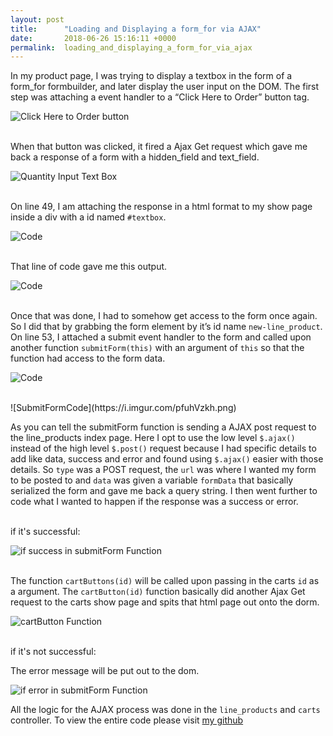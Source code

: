 ```yaml
---
layout: post
title:      "Loading and Displaying a form_for via AJAX"
date:       2018-06-26 15:16:11 +0000
permalink:  loading_and_displaying_a_form_for_via_ajax
---
```


 

In my product page, I was trying to display a textbox in the form of a form_for formbuilder, and later display the user input on the DOM. The first step was attaching a event handler to a “Click Here to Order” button tag. 

![Click Here to Order button]( https://i.imgur.com/85iFeQvm.png )
<br/>
<br/>

When that button was clicked, it fired a Ajax Get request which gave me back a response of a form with a hidden_field and text_field. 

![Quantity Input Text Box](https://i.imgur.com/FC2YQ1Fl.png)
<br/>
<br/>

On line 49, I am attaching the response in a html format to my show page inside a div with a id named `#textbox`. 


![Code](https://i.imgur.com/zWLltw5h.png)
<br/>
<br/>

That line of code gave me this output.

![Code](https://i.imgur.com/mSXTZN3l.png)
<br/>
<br/>

Once that was done, I had to somehow get access to the form once again. So I did that by grabbing the form element by it’s id name  `new-line_product`. On line 53, I attached a submit event handler to the form and called upon another function `submitForm(this)` with an argument of `this` so that the function had access to the form data. 


![Code](https://i.imgur.com/x3Pvwcvh.png)
<br/>


<br/>
![SubmitFormCode](https://i.imgur.com/pfuhVzkh.png)

As you can tell the submitForm function is sending a AJAX post request to the line_products index page. Here I opt to use the low level `$.ajax()` instead of the high level `$.post()` request because I had specific details to add like data, success and error and found using `$.ajax()` easier with those details. So `type` was a POST request, the `url` was where I wanted my form to be posted to and `data` was given a variable `formData` that basically serialized the form and gave me back a query string. I then went further to code what I wanted to happen if the response was a success or error. 
<br/>
<br/>

if it's successful: 


![if success in submitForm Function](https://i.imgur.com/gV3t0Eph.png)
<br/>
<br/>


The function `cartButtons(id)` will be called upon passing in the carts `id` as a argument. The `cartButton(id)` function basically did another Ajax Get request to the carts show page and spits that html page out onto the dorm. 


 ![cartButton Function](https://i.imgur.com/JrNFS7Dh.png)
<br/>
<br/>

if it's not successful: 

The error message will be put out to the dom. 


![if error in submitForm Function](https://i.imgur.com/MZGQSW7h.png)
<br/> 


All the logic for the AJAX process was done in the `line_products` and `carts` controller. To view the entire code please visit [my github](https://github.com/vanitanaidu/jquery-frontend)

